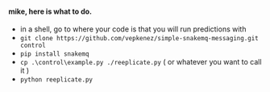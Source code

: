 #### mike, here is what to do.

* in a shell, go to where your code is that you will run predictions with
* `git clone https://github.com/vepkenez/simple-snakemq-messaging.git control`
* `pip install snakemq`
* `cp .\control\example.py ./reeplicate.py` ( or whatever you want to call it )
* `python reeplicate.py`
